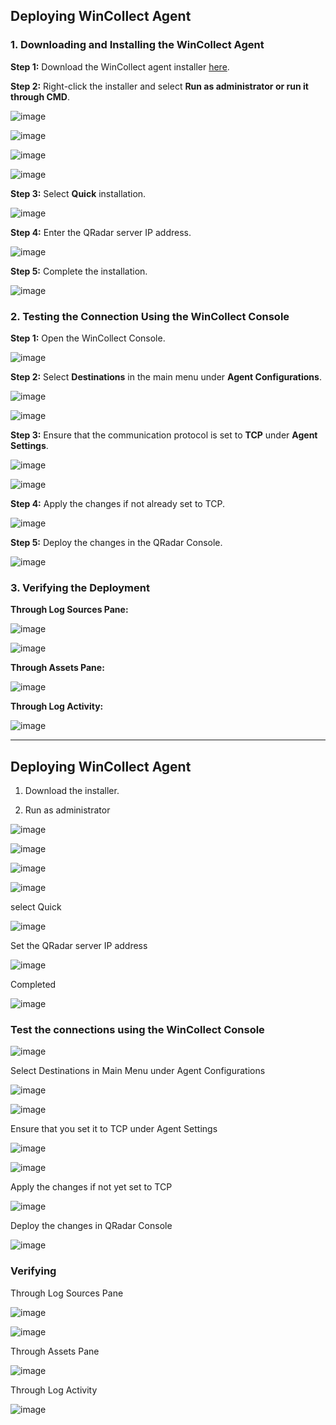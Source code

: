## Deploying WinCollect Agent

### 1. Downloading and Installing the WinCollect Agent

**Step 1:** Download the WinCollect agent installer [here](https://www.ibm.com/community/101/qradar/wincollect10/).

**Step 2:** Right-click the installer and select **Run as administrator or run it through CMD**.

![image](https://github.com/user-attachments/assets/031d483c-b8f4-4544-93f9-4b66f1a2b602)

![image](https://github.com/user-attachments/assets/263f46c5-c872-46dc-9521-b81fdc418808)

![image](https://github.com/user-attachments/assets/c50acf65-c4e4-4283-8064-d472e1c9932d)

![image](https://github.com/user-attachments/assets/deb51f05-603a-4f7f-ba49-831576233bd7)

**Step 3:** Select **Quick** installation.

![image](https://github.com/user-attachments/assets/3b143079-c942-4c02-83cf-a0c57b3153f2)

**Step 4:** Enter the QRadar server IP address.

![image](https://github.com/user-attachments/assets/f4063505-055b-4141-97ef-b2d61fbf0e11)

**Step 5:** Complete the installation.

![image](https://github.com/user-attachments/assets/3247704d-26ed-4bfd-9b0d-4bc5db5732f5)

### 2. Testing the Connection Using the WinCollect Console

**Step 1:** Open the WinCollect Console.

![image](https://github.com/user-attachments/assets/3a100a2c-b9bd-4794-aee0-75c90bddb820)

**Step 2:** Select **Destinations** in the main menu under **Agent Configurations**.

![image](https://github.com/user-attachments/assets/b85f0648-bcb7-4cca-ac6b-2bca5738be79)

![image](https://github.com/user-attachments/assets/f8a58811-2d94-4b56-837e-ab6ae6db1406)

**Step 3:** Ensure that the communication protocol is set to **TCP** under **Agent Settings**.

![image](https://github.com/user-attachments/assets/9d875cd5-5646-4245-8680-0bbe2ee91bb3)

![image](https://github.com/user-attachments/assets/ff5fa12d-681f-4e0f-b216-d8ed51982039)

**Step 4:** Apply the changes if not already set to TCP.

![image](https://github.com/user-attachments/assets/55be26e6-3ef1-4ff1-a331-1c67070c1597)

**Step 5:** Deploy the changes in the QRadar Console.

![image](https://github.com/user-attachments/assets/03a2cc7d-11b7-4a5a-8a4b-f0e2be8b7606)

### 3. Verifying the Deployment

**Through Log Sources Pane:**

![image](https://github.com/user-attachments/assets/89e92159-58cd-443d-b59c-5c47c527f9dc)

![image](https://github.com/user-attachments/assets/d15ff7d3-ae85-462a-b8b8-147e8127a093)

**Through Assets Pane:**

![image](https://github.com/user-attachments/assets/6e603b2e-f4b5-43d7-a56c-537ead0be125)

**Through Log Activity:**

![image](https://github.com/user-attachments/assets/a4c61413-a1a1-4f9f-8942-c560be8885aa)

---










## Deploying WinCollect Agent

1. Download the installer.

2. Run as administrator

![image](https://github.com/user-attachments/assets/031d483c-b8f4-4544-93f9-4b66f1a2b602)

![image](https://github.com/user-attachments/assets/263f46c5-c872-46dc-9521-b81fdc418808)

![image](https://github.com/user-attachments/assets/c50acf65-c4e4-4283-8064-d472e1c9932d)

![image](https://github.com/user-attachments/assets/deb51f05-603a-4f7f-ba49-831576233bd7)

select Quick

![image](https://github.com/user-attachments/assets/3b143079-c942-4c02-83cf-a0c57b3153f2)

Set the QRadar server IP address

![image](https://github.com/user-attachments/assets/f4063505-055b-4141-97ef-b2d61fbf0e11)

Completed

![image](https://github.com/user-attachments/assets/3247704d-26ed-4bfd-9b0d-4bc5db5732f5)

### Test the connections using the WinCollect Console

![image](https://github.com/user-attachments/assets/3a100a2c-b9bd-4794-aee0-75c90bddb820)

Select Destinations in Main Menu under Agent Configurations

![image](https://github.com/user-attachments/assets/b85f0648-bcb7-4cca-ac6b-2bca5738be79)

![image](https://github.com/user-attachments/assets/f8a58811-2d94-4b56-837e-ab6ae6db1406)

Ensure that you set it to TCP under Agent Settings

![image](https://github.com/user-attachments/assets/9d875cd5-5646-4245-8680-0bbe2ee91bb3)

![image](https://github.com/user-attachments/assets/ff5fa12d-681f-4e0f-b216-d8ed51982039)

Apply the changes if not yet set to TCP

![image](https://github.com/user-attachments/assets/55be26e6-3ef1-4ff1-a331-1c67070c1597)

Deploy the changes in QRadar Console

![image](https://github.com/user-attachments/assets/03a2cc7d-11b7-4a5a-8a4b-f0e2be8b7606)

### Verifying

Through Log Sources Pane

![image](https://github.com/user-attachments/assets/89e92159-58cd-443d-b59c-5c47c527f9dc)

![image](https://github.com/user-attachments/assets/d15ff7d3-ae85-462a-b8b8-147e8127a093)

Through Assets Pane

![image](https://github.com/user-attachments/assets/6e603b2e-f4b5-43d7-a56c-537ead0be125)

Through Log Activity

![image](https://github.com/user-attachments/assets/a4c61413-a1a1-4f9f-8942-c560be8885aa)

